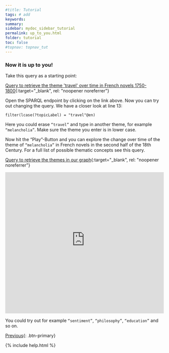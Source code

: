 ```yaml
---
#title: Tutorial
tags: # add
keywords:
summary:
sidebar: mydoc_sidebar_tutorial
permalink: up_to_you.html
folder: tutorial
toc: false
#topnav: topnav_tut
---
```


### **Now it is up to you!**


Take this query as a starting point:

[Query to retrieve the theme 'travel' over time in French novels 1750-1800](https://tinyurl.com/2cab44h4){:target="\_blank", rel: "noopener noreferrer"}

Open the SPARQL endpoint by clicking on the link above. Now you can try out changing the query. We have a closer look at line 13:

 <code>filter(lcase(?topicLabel) = "travel"@en)</code>

 Here you could erase  <code>“travel”</code> and type in another theme, for example <code>“melancholia”</code>. Make sure the theme you enter is in lower case.

Now hit the “Play”-Button and you can explore the change over time of the theme of <code>“melancholia”</code> in French novels in the second half of the 18th Century.  For a full list of possible thematic concepts see this query.

 [Query to retrieve the themes in our graph](https://tinyurl.com/25cjjpom){:target="\_blank", rel: "noopener noreferrer"}

<p><iframe  style="width:100%;max-width:100%;height:450px" frameborder="0" allowfullscreen src="https://query.mimotext.uni-trier.de/#%23%20Query%20to%20retrieve%20the%20theme%20%27travel%27%20over%20time%20in%20French%20novels%201750-1800%0Aprefix%20wd%3A%3Chttp%3A%2F%2Fdata.mimotext.uni-trier.de%2Fentity%2F%3E%20%0Aprefix%20wdt%3A%3Chttp%3A%2F%2Fdata.mimotext.uni-trier.de%2Fprop%2Fdirect%2F%3E%20%0ASelect%20%3FthemeLabel%0A%20%20%20WHERE%7B%0A%20%20%20%3Fitem%20wdt%3AP36%20%3Ftheme.%0A%20%20%20%3Ftheme%20rdfs%3Alabel%20%3FthemeLabel%20.%0A%20%20%20FILTER%28lang%28%3FthemeLabel%29%20%3D%20%22en%22%29%0A%20%20%20BIND%28str%28year%28%3Fdate%29%29%20as%20%3Fyear%29%0A%20%20%20SERVICE%20wikibase%3Alabel%20%7Bbd%3AserviceParam%20wikibase%3Alanguage%20%22en%22.%7D%0A%20%20%7D%0A%0AGROUP%20BY%20%3FthemeLabel%20" referrerpolicy="origin" sandbox="allow-scripts allow-same-origin allow-popups allow-forms"></iframe></p>

 You could try out for example <code>“sentiment”</code>, <code>“philosophy”</code>, <code>“education”</code> and so on.  

[Previous](./comparing.html){: .btn-primary}

{% include help.html %}
